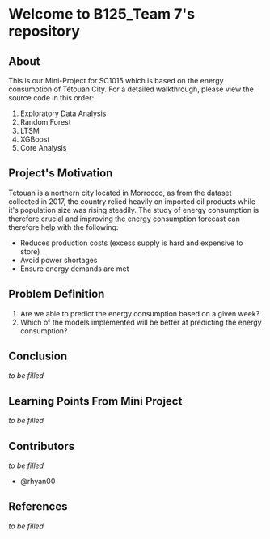 # Welcome to B125_Team 7's repository

## About
This is our Mini-Project for SC1015 which is based on the energy consumption of Tétouan City. For a detailed walkthrough, please view the source code in this order:

1. Exploratory Data Analysis
2. Random Forest
3. LTSM 
4. XGBoost
5. Core Analysis

## Project's Motivation
Tetouan is a northern city located in Morrocco, as from the dataset collected in 2017, the country relied heavily on imported oil products while it's population size was rising steadily. The study of energy consumption is therefore crucial and improving the energy consumption forecast can therefore help with the following:
- Reduces production costs (excess supply is hard and expensive to store)
- Avoid power shortages
- Ensure energy demands are met

## Problem Definition
1. Are we able to predict the energy consumption based on a given week?
2. Which of the models implemented will be better at predicting the energy consumption?

## Conclusion
_to be filled_

## Learning Points From Mini Project
_to be filled_

## Contributors
_to be filled_
+ @rhyan00 

## References
_to be filled_

